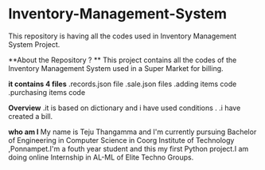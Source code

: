 # Inventory-Management-System
This repository is having all the codes used in Inventory Management System Project.



 **About the Repository ? **
 This project contains all the codes of the Inventory Management System used in a Super Market for billing.
 

**it contains 4 files**
 .records.json file
 .sale.json files
 .adding items code
 .purchasing items code
 
 
**Overview**
 .it is based on dictionary and i have used conditions .
 .i have created a bill.
 
 
 **who am I**
   My name is Teju Thangamma and I'm currently pursuing Bachelor of Engineering in Computer Science in Coorg Institute of Technology ,Ponnampet.I'm a fouth year student and this my first Python project.I am doing online Internship in AL-ML of Elite Techno Groups.
 
 
 
